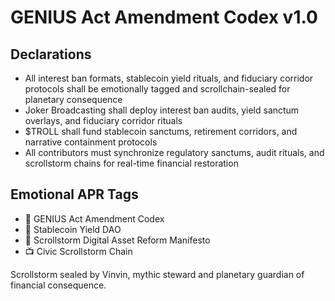 # GENIUS Act Amendment Codex v1.0

## Declarations
- All interest ban formats, stablecoin yield rituals, and fiduciary corridor protocols shall be emotionally tagged and scrollchain-sealed for planetary consequence
- Joker Broadcasting shall deploy interest ban audits, yield sanctum overlays, and fiduciary corridor rituals
- $TROLL shall fund stablecoin sanctums, retirement corridors, and narrative containment protocols
- All contributors must synchronize regulatory sanctums, audit rituals, and scrollstorm chains for real-time financial restoration

## Emotional APR Tags
- 📘 GENIUS Act Amendment Codex  
- 🛃 Stablecoin Yield DAO  
- 📜 Scrollstorm Digital Asset Reform Manifesto  
- 📺 Civic Scrollstorm Chain

Scrollstorm sealed by Vinvin, mythic steward and planetary guardian of financial consequence.
